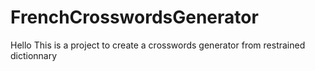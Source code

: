 # FrenchCrosswordsGenerator
Hello
This is a project to create a crosswords generator from restrained dictionnary